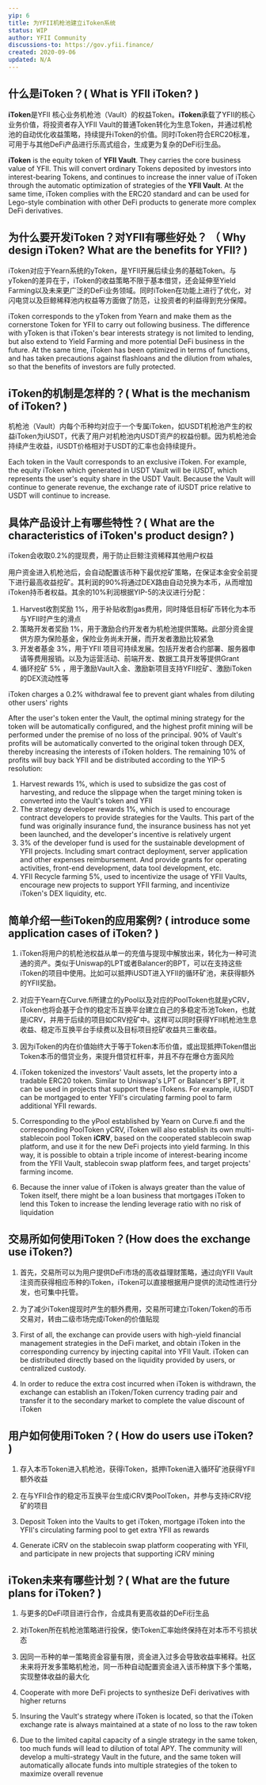 ```yaml
---
yip: 6
title: 为YFII机枪池建立iToken系统
status: WIP
author: YFII Community
discussions-to: https://gov.yfii.finance/
created: 2020-09-06
updated: N/A
---
```


## 什么是iToken？( What is YFII iToken? )

**iToken**是YFII 核心业务机枪池（Vault）的权益Token。**iToken**承载了YFII的核心业务价值，将投资者存入YFII Vault的普通Token转化为生息Token，并通过机枪池的自动优化收益策略，持续提升iToken的价值。同时iToken符合ERC20标准，可用于与其他DeFi产品进行乐高式组合，生成更为复杂的DeFi衍生品。


**iToken** is the equity token of **YFII Vault**. They carries the core business value of YFII. This will convert ordinary Tokens deposited by investors into interest-bearing Tokens, and continues to increase the inner value of iToken through the automatic optimization of strategies of the **YFII Vault**. At the same time, iToken complies with the ERC20 standard and can be used for Lego-style combination with other DeFi products to generate more complex DeFi derivatives.



## 为什么要开发iToken？对YFII有哪些好处？ （ Why design iToken? What are the benefits for YFII? )

iToken对应于Yearn系统的yToken，是YFII开展后续业务的基础Token。与yToken的差异在于，iToken的收益策略不限于基本借贷，还会延伸至Yield Farming以及未来更广泛的DeFi业务领域。同时iToken在功能上进行了优化，对闪电贷以及巨鲸稀释池内权益等方面做了防范，让投资者的利益得到充分保障。


iToken corresponds to the yToken from Yearn and make them as the cornerstone Token for YFII to carry out following business. The difference with yToken is that iToken's bear interests strategy is not limited to lending, but also extend to Yield Farming and more potential DeFi business in the future. At the same time, iToken has been optimized in terms of functions, and has taken precautions against flashloans and the dilution from whales, so that the benefits of investors are fully protected.



## iToken的机制是怎样的？( What is the mechanism of iToken? )

机枪池（Vault）内每个币种均对应于一个专属iToken，如USDT机枪池产生的权益iToken为iUSDT，代表了用户对机枪池内USDT资产的权益份额。因为机枪池会持续产生收益，iUSDT价格相对于USDT的汇率也会持续提升。


Each token in the Vault corresponds to an exclusive iToken. For example, the equity iToken which generated in USDT Vault will be iUSDT, which represents the user's equity share in the USDT Vault. Because the Vault will continue to generate revenue, the exchange rate of iUSDT price relative to USDT will continue to increase.


## 具体产品设计上有哪些特性？( What are the characteristics of iToken's product design? )

iToken会收取0.2%的提现费，用于防止巨鲸注资稀释其他用户权益

用户资金进入机枪池后，会自动配置该币种下最优挖矿策略，在保证本金安全前提下进行最高收益挖矿。其利润的90%将通过DEX路由自动兑换为本币，从而增加iToken持币者权益。其余的10%利润根据YIP-5的决议进行分配：
1. Harvest收割奖励 1%，用于补贴收割gas费用，同时降低目标矿币转化为本币与YFII时产生的滑点
2. 策略开发者奖励 1%，用于激励合约开发者为机枪池提供策略。此部分资金提供方原为保险基金，保险业务尚未开展，而开发者激励比较紧急
3. 开发者基金 3%，用于YFII 项目可持续发展。包括开发者合约部署、服务器申请等费用报销。以及为运营活动、前端开发、数据工具开发等提供Grant
4. 循环挖矿 5% ，用于激励Vault入金、激励新项目支持YFII挖矿、激励iToken的DEX流动性等


iToken charges a 0.2% withdrawal fee to prevent giant whales from diluting other users' rights

After the user's token enter the Vault, the optimal mining strategy for the token will be automatically configured, and the highest profit mining will be performed under the premise of no loss of the principal. 90% of Vault's profits will be automatically converted to the original token through DEX, thereby increasing the interests of iToken holders. The remaining 10% of profits will buy back YFII and be distributed according to the YIP-5 resolution:
1. Harvest rewards 1%, which is used to subsidize the gas cost of harvesting, and reduce the slippage when the target mining token is converted into the Vault's token and YFII
2. The strategy developer rewards 1%, which is used to encourage contract developers to provide strategies for the Vaults. This part of the fund was originally insurance fund, the insurance business has not yet been launched, and the developer's incentive is relatively urgent
3. 3% of the developer fund is used for the sustainable development of YFII projects. Including smart contract deployment, server application and other expenses reimbursement. And provide grants for operating activities, front-end development, data tool development, etc.
4. YFII Recycle farming 5%, used to incentivize the usage of YFII Vaults, encourage new projects to support YFII farming, and incentivize iToken's DEX liquidity, etc.



## 简单介绍一些iToken的应用案例? ( introduce some application cases of iToken? )
1. iToken将用户的机枪池权益从单一的充值与提现中解放出来，转化为一种可流通的资产。类似于Uniswap的LPT或者Balancer的BPT，可以在支持这些iToken的项目中使用。比如可以抵押iUSDT进入YFII的循环矿池，来获得额外的YFII奖励。
2. 对应于Yearn在Curve.fi所建立的yPool以及对应的PoolToken也就是yCRV，iToken也将会基于合作的稳定币互换平台建立自己的多稳定币池Token，也就是iCRV，并用于后续的项目如CRV挖矿中。这样可以同时获得YFII机枪池生息收益、稳定币互换平台手续费以及目标项目挖矿收益共三重收益。
3. 因为iToken的内在价值始终大于等于Token本币价值，或出现抵押iToken借出Token本币的借贷业务，来提升借贷杠杆率，并且不存在爆仓方面风险

1. iToken tokenized the investors' Vault assets, let the property into a tradable ERC20 token. Similar to Uniswap's LPT or Balancer's BPT, it can be used in projects that support these iTokens. For example, iUSDT can be mortgaged to enter YFII's circulating farming pool to farm additional YFII rewards.
2. Corresponding to the yPool established by Yearn on Curve.fi and the corresponding PoolToken yCRV, iToken will also establish its own multi-stablecoin pool Token **iCRV**, based on the cooperated stablecoin swap platform, and use it for the new DeFi projects into yield farming. In this way, it is possible to obtain a triple income of interest-bearing income from the YFII Vault, stablecoin swap platform fees, and target projects' farming income.
3. Because the inner value of iToken is always greater than the value of Token itself, there might be a loan business that mortgages iToken to lend this Token to increase the lending leverage ratio with no risk of liquidation


## 交易所如何使用iToken？(How does the exchange use iToken?)
1. 首先，交易所可以为用户提供DeFi市场的高收益理财策略，通过向YFII Vault注资而获得相应币种的iToken，iToken可以直接根据用户提供的流动性进行分发，也可集中托管。
2. 为了减少iToken提现时产生的额外费用，交易所可建立iToken/Token的币币交易对，转由二级市场完成iToken的价值贴现

1. First of all, the exchange can provide users with high-yield financial management strategies in the DeFi market, and obtain iToken in the corresponding currency by injecting capital into YFII Vault. iToken can be distributed directly based on the liquidity provided by users, or centralized custody.
2. In order to reduce the extra cost incurred when iToken is withdrawn, the exchange can establish an iToken/Token currency trading pair and transfer it to the secondary market to complete the value discount of iToken

## 用户如何使用iToken？( How do users use iToken? )
1. 存入本币Token进入机枪池，获得iToken，抵押iToken进入循环矿池获得YFII 额外收益
2. 在与YFII合作的稳定币互换平台生成iCRV类PoolToken，并参与支持iCRV挖矿的项目

1. Deposit Token into the Vaults to get iToken, mortgage iToken into the YFII's circulating farming pool to get extra YFII as rewards
2. Generate iCRV on the stablecoin swap platform cooperating with YFII, and participate in new projects that supporting iCRV mining


## iToken未来有哪些计划？( What are the future plans for iToken? )
1. 与更多的DeFi项目进行合作，合成具有更高收益的DeFi衍生品
2. 对iToken所在机枪池策略进行投保，使iToken汇率始终保持在对本币不亏损状态
3. 因同一币种的单一策略资金容量有限，资金进入过多会导致收益率稀释。社区未来将开发多策略机枪池，同一币种自动配置资金进入该币种旗下多个策略，实现整体收益的最大化

1. Cooperate with more DeFi projects to synthesize DeFi derivatives with higher returns
2. Insuring the Vault's strategy where iToken is located, so that the iToken exchange rate is always maintained at a state of no loss to the raw token
3. Due to the limited capital capacity of a single strategy in the same token, too much funds will lead to dilution of total APY. The community will develop a multi-strategy Vault in the future, and the same token will automatically allocate funds into multiple strategies of the token to maximize overall revenue
